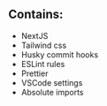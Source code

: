 ## Contains:

- NextJS
- Tailwind css
- Husky commit hooks
- ESLint rules
- Prettier
- VSCode settings
- Absolute imports
